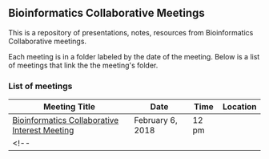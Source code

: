 ## Bioinformatics Collaborative Meetings
This is a repository of presentations, notes, resources from Bioinformatics Collaborative meetings.

Each meeting is in a folder labeled by the date of the meeting. Below is a list of meetings that link the the meeting's folder.


### List of meetings

| Meeting Title                                     | Date              | Time | Location        |
|---------------------------------------------------|-------------------|------|-----------------|
| [Bioinformatics Collaborative Interest Meeting]() | February 6, 2018  | 12 pm|                 |
<!-- |                                              |      |      |     | -->
